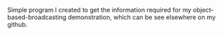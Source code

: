 Simple program I created to get the information required for my object-based-broadcasting demonstration, which can be see elsewhere on my github.
